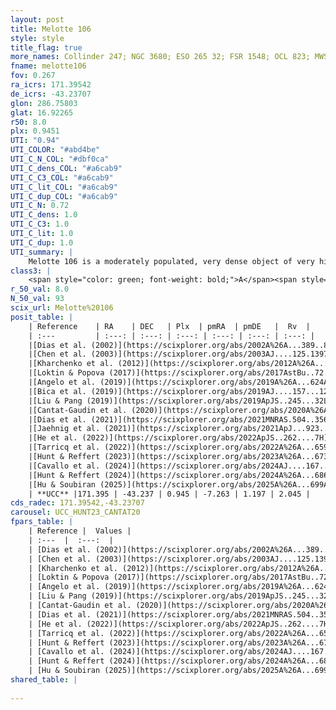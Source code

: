 ```yaml
---
layout: post
title: Melotte 106
style: style
title_flag: true
more_names: Collinder 247; NGC 3680; ESO 265 32; FSR 1548; OCL 823; MWSC 1942; FoF 2260
fname: melotte106
fov: 0.267
ra_icrs: 171.39542
de_icrs: -43.23707
glon: 286.75803
glat: 16.92265
r50: 8.0
plx: 0.9451
UTI: "0.94"
UTI_COLOR: "#abd4be"
UTI_C_N_COL: "#dbf0ca"
UTI_C_dens_COL: "#a6cab9"
UTI_C_C3_COL: "#a6cab9"
UTI_C_lit_COL: "#a6cab9"
UTI_C_dup_COL: "#a6cab9"
UTI_C_N: 0.72
UTI_C_dens: 1.0
UTI_C_C3: 1.0
UTI_C_lit: 1.0
UTI_C_dup: 1.0
UTI_summary: |
    Melotte 106 is a moderately populated, very dense object of very high C3 quality. It is very well-studied in the literature.
class3: |
    <span style="color: green; font-weight: bold;">A</span><span style="color: green; font-weight: bold;">A</span>
r_50_val: 8.0
N_50_val: 93
scix_url: Melotte%20106
posit_table: |
    | Reference    | RA    | DEC   | Plx  | pmRA  | pmDE   |  Rv  |
    | :---         | :---: | :---: | :---: | :---: | :---: | :---: |
    |[Dias et al. (2002)](https://scixplorer.org/abs/2002A%26A...389..871D) | 171.408 | -43.243 | -- | -5.42 | 2.29 | 1.28 |
    |[Chen et al. (2003)](https://scixplorer.org/abs/2003AJ....125.1397C) | 171.436 | -43.26 | -- | -5.3 | 0.46 | 0.9 |
    |[Kharchenko et al. (2012)](https://scixplorer.org/abs/2012A%26A...543A.156K) | 171.405 | -43.235 | -- | -5.21 | 0.77 | -- |
    |[Loktin & Popova (2017)](https://scixplorer.org/abs/2017AstBu..72..257L) | 171.405 | -43.243 | -- | -5.42 | 2.29 | 2.4 |
    |[Angelo et al. (2019)](https://scixplorer.org/abs/2019A%26A...624A...8A) | 171.417 | -43.236 | -- | -- | -- | -- |
    |[Bica et al. (2019)](https://scixplorer.org/abs/2019AJ....157...12B) | 171.404 | -43.241 | -- | -- | -- | -- |
    |[Liu & Pang (2019)](https://scixplorer.org/abs/2019ApJS..245...32L) | 171.377 | -43.219 | 0.929 | -7.255 | 1.153 | -- |
    |[Cantat-Gaudin et al. (2020)](https://scixplorer.org/abs/2020A%26A...640A...1C) | 171.392 | -43.24 | 0.933 | -7.278 | 1.118 | -- |
    |[Dias et al. (2021)](https://scixplorer.org/abs/2021MNRAS.504..356D) | 171.387 | -43.249 | 0.934 | -7.271 | 1.131 | 2.922 |
    |[Jaehnig et al. (2021)](https://scixplorer.org/abs/2021ApJ...923..129J) | 171.387 | -43.228 | 0.954 | -7.284 | 1.158 | -- |
    |[He et al. (2022)](https://scixplorer.org/abs/2022ApJS..262....7H) | 171.405 | -43.231 | 0.946 | -7.253 | 1.223 | -- |
    |[Tarricq et al. (2022)](https://scixplorer.org/abs/2022A%26A...659A..59T) | 171.364 | -43.225 | 0.957 | -7.251 | 1.246 | -- |
    |[Hunt & Reffert (2023)](https://scixplorer.org/abs/2023A%26A...673A.114H) | 171.405 | -43.228 | 0.94 | -7.258 | 1.223 | 1.985 |
    |[Cavallo et al. (2024)](https://scixplorer.org/abs/2024AJ....167...12C) | 171.36 | -43.251 | 0.944 | -- | -- | -- |
    |[Hunt & Reffert (2024)](https://scixplorer.org/abs/2024A%26A...686A..42H) | 171.405 | -43.228 | 0.94 | -7.258 | 1.223 | 1.985 |
    |[Hu & Soubiran (2025)](https://scixplorer.org/abs/2025A%26A...699A.246H) | 171.36 | -43.252 | -- | -- | -- | -- |
    | **UCC** |171.395 | -43.237 | 0.945 | -7.263 | 1.197 | 2.045 | 
cds_radec: 171.39542,-43.23707
carousel: UCC_HUNT23_CANTAT20
fpars_table: |
    | Reference |  Values |
    | :---  |  :---:  |
    | [Dias et al. (2002)](https://scixplorer.org/abs/2002A%26A...389..871D) | `E(B-V)=0.066, Dist=938.0, Age=9.077, [Fe/H]=-0.19` |
    | [Chen et al. (2003)](https://scixplorer.org/abs/2003AJ....125.1397C) | `E(B-V)=0.066, HDis=938, Age=1.19, [Fe/H]_1=-0.09, [Fe/H]_2=-0.06` |
    | [Kharchenko et al. (2012)](https://scixplorer.org/abs/2012A%26A...543A.156K) | `e_bv=0.062, distance=946, log_age=9.2, metallicity=-0.167` |
    | [Loktin & Popova (2017)](https://scixplorer.org/abs/2017AstBu..72..257L) | `E(B-V)=0.067, Dmod=9.852, logt=9.117` |
    | [Angelo et al. (2019)](https://scixplorer.org/abs/2019A%26A...624A...8A) | `dsun=0.95, Age=1.58, Mphot=102` |
    | [Liu & Pang (2019)](https://scixplorer.org/abs/2019ApJS..245...32L) | `Age=0.269, Z=-0.75` |
    | [Cantat-Gaudin et al. (2020)](https://scixplorer.org/abs/2020A%26A...640A...1C) | `AVNN=0.1, DMNN=10.15, AgeNN=9.34` |
    | [Dias et al. (2021)](https://scixplorer.org/abs/2021MNRAS.504..356D) | `Av=0.273, Dist=1033, logage=9.292, [Fe/H]=-0.041` |
    | [He et al. (2022)](https://scixplorer.org/abs/2022ApJS..262....7H) | `A0=0.25, logAge=9.25` |
    | [Tarricq et al. (2022)](https://scixplorer.org/abs/2022A%26A...659A..59T) | `Dist=1045, logAgeNN=9.33` |
    | [Hunt & Reffert (2023)](https://scixplorer.org/abs/2023A%26A...673A.114H) | `AV50=0.103, diffAV50=0.181, MOD50=10.001, logAge50=9.174` |
    | [Cavallo et al. (2024)](https://scixplorer.org/abs/2024AJ....167...12C) | `AV50=0.36, dMod50=10.06, logAge50=9.19, [Fe/H]50=0.16` |
    | [Hunt & Reffert (2024)](https://scixplorer.org/abs/2024A%26A...686A..42H) | `MassJ=169.912` |
    | [Hu & Soubiran (2025)](https://scixplorer.org/abs/2025A%26A...699A.246H) | `MA22=-0.14, MA23f=-0.11, MA23g=-0.04, MZ23=-0.03, MK24=-0.1, MF24=-0.06` |
shared_table: |
    
---
```

